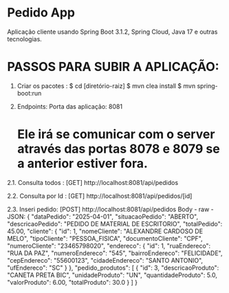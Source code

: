 # Pedido App
Aplicação cliente usando Spring Boot 3.1.2, Spring Cloud, Java 17 e outras tecnologias.

# PASSOS PARA SUBIR A APLICAÇÃO:
1. Criar os pacotes :
   $ cd [diretório-raiz]
   $ mvn clea install
   $ mvn spring-boot:run

2. Endpoints:
      Porta das aplicação: 8081
      # Ele irá se comunicar com o server através das portas 8078 e 8079 se a anterior estiver fora.

2.1. Consulta todos :
[GET]   http://localhost:8081/api/pedidos

2.2. Consulta por Id :
[GET]   http://localhost:8081/api/pedidos/[id]

2.3. Inseri pedido:
[POST] http://localhost:8081/api/pedidos
Body - raw - JSON:
{
    "dataPedido": "2025-04-01",
    "situacaoPedido": "ABERTO",
    "descricaoPedido": "PEDIDO DE MATERIAL DE ESCRITORIO",
    "totalPedido": 45.00,
    "cliente": {
        "id": 1,
        "nomeCliente": "ALEXANDRE CARDOSO DE MELO",
        "tipoCliente": "PESSOA_FISICA",
        "documentoCliente": "CPF",
        "numeroCliente": "23465798020",
        "endereco": {
            "id": 1,
            "ruaEndereco": "RUA DA PAZ",
            "numeroEndereco": "545",
            "bairroEndereco": "FELICIDADE",
            "cepEndereco": "55600123",
            "cidadeEndereco": "SANTO ANTONIO",
            "ufEndereco": "SC"
        }
    },
    "pedido_produtos": [
        {
            "id": 3,
            "descricaoProduto": "CANETA PRETA BIC",
            "unidadeProduto": "UN",
            "quantidadeProduto": 5.0,
            "valorProduto": 6.00,
            "totalProduto": 30.0
        }
    ]
}